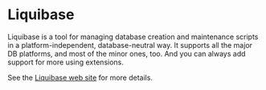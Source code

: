 # Liquibase

Liquibase is a tool for managing database creation and maintenance scripts in a platform-independent, database-neutral way. It supports all the major DB platforms, and most of the minor ones, too. And you can always add support for more using extensions.

See the [Liquibase web site](http://www.liquibase.org/) for more details.
